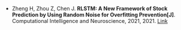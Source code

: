 * Zheng H, Zhou Z, Chen J. <b>RLSTM: A New Framework of Stock Prediction by Using Random Noise for Overfitting Prevention[J]</b>. Computational Intelligence and Neuroscience, 2021, 2021. [Link](https://www.hindawi.com/journals/cin/2021/8865816/)
